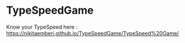 # TypeSpeedGame
Know your TypeSpeed here :
https://nikitaemberi.github.io/TypeSpeedGame/TypeSpeed%20Game/
